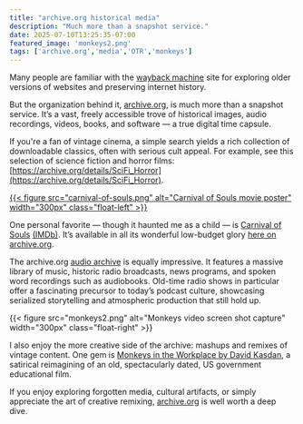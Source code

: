 ```yaml
---
title: "archive.org historical media"
description: "Much more than a snapshot service."
date: 2025-07-10T13:25:35-07:00
featured_image: 'monkeys2.png'
tags: ['archive.org','media','OTR','monkeys']
---
```


Many people are familiar with the [wayback machine](https://web.archive.org/) site for exploring older versions of websites and preserving internet history.

But the organization behind it, [archive.org](https://archive.org/about/), is much more than a snapshot service. It’s a vast, freely accessible trove of historical images, audio recordings, videos, books, and software — a true digital time capsule.

If you're a fan of vintage cinema, a simple search yields a rich collection of downloadable classics, often with serious cult appeal. For example, see this selection of science fiction and horror films: [https://archive.org/details/SciFi_Horror](https://archive.org/details/SciFi_Horror).

[{{< figure src="carnival-of-souls.png" alt="Carnival of Souls movie poster" width="300px" class="float-left" >}}](https://archive.org/details/CarnivalofSouls)

One personal favorite — though it haunted me as a child — is [Carnival of Souls](https://archive.org/details/CarnivalofSouls) [(IMDb)](https://www.imdb.com/title/tt0055830/). It’s available in all its wonderful low-budget glory [here on archive.org](https://archive.org/details/CarnivalofSouls).

The archive.org [audio archive](https://archive.org/details/audio) is equally impressive. It features a massive library of music, historic radio broadcasts, news programs, and spoken word recordings such as audiobooks. Old-time radio shows in particular offer a fascinating precursor to today’s podcast culture, showcasing serialized storytelling and atmospheric production that still hold up.

{{< figure src="monkeys2.png" alt="Monkeys video screen shot capture" width="300px" class="float-right" >}}

I also enjoy the more creative side of the archive: mashups and remixes of vintage content. One gem is [Monkeys in the Workplace by David Kasdan](https://archive.org/details/MonkeysInTheWorkplace), a satirical reimagining of an old, spectacularly dated, US government educational film.

If you enjoy exploring forgotten media, cultural artifacts, or simply appreciate the art of creative remixing, [archive.org](https://archive.org) is well worth a deep dive.
